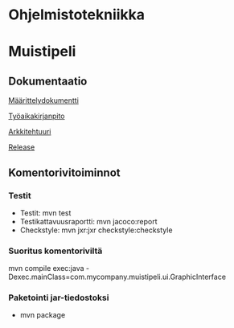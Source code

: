 # Ohjelmistotekniikka

# Muistipeli

## Dokumentaatio

[Määrittelydokumentti](https://github.com/ArttuJanhunen/ot-harjoitustyo/blob/master/dokumentaatio/maarittelydokumentti.md)

[Työaikakirjanpito](https://github.com/ArttuJanhunen/ot-harjoitustyo/blob/master/dokumentaatio/tyoaikakirjanpito.md)

[Arkkitehtuuri](https://github.com/ArttuJanhunen/ot-harjoitustyo/blob/master/dokumentaatio/arkkitehtuuri.md)

[Release](https://github.com/ArttuJanhunen/ot-harjoitustyo/releases)

## Komentorivitoiminnot

### Testit

* Testit: mvn test
* Testikattavuusraportti: mvn jacoco:report
* Checkstyle: mvn jxr:jxr checkstyle:checkstyle 

### Suoritus komentoriviltä

mvn compile exec:java -Dexec.mainClass=com.mycompany.muistipeli.ui.GraphicInterface

### Paketointi jar-tiedostoksi

* mvn package
